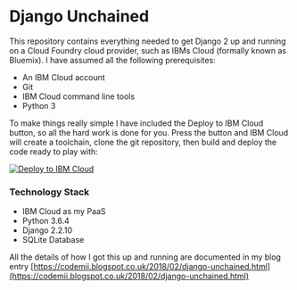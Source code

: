 # Django Unchained
This repository contains everything needed to get Django 2 up and running on a Cloud Foundry cloud provider, such as IBMs Cloud (formally known as Bluemix). I have assumed all the following prerequisites:
- An IBM Cloud account
- Git
- IBM Cloud command line tools
- Python 3

To make things really simple I have included the Deploy to IBM Cloud button, so all the hard work is done for you. Press the button and IBM Cloud will create a toolchain, clone the git repository, then build and deploy the code ready to play with:

[![Deploy to IBM Cloud](https://bluemix.net/deploy/button.png)](https://bluemix.net/deploy?repository=https://github.com/luketrevorrow/djangounchained.git&env_id=ibm:yp:eu-gb)

### Technology Stack

- IBM Cloud as my PaaS
- Python 3.6.4
- Django 2.2.10
- SQLite Database

All the details of how I got this up and running are documented in my blog entry [https://codemii.blogspot.co.uk/2018/02/django-unchained.html](https://codemii.blogspot.co.uk/2018/02/django-unchained.html)
